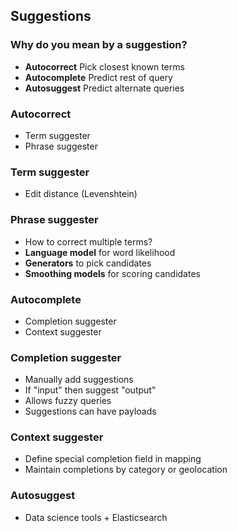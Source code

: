 ## Suggestions


### Why do you mean by a suggestion?

* **Autocorrect** Pick closest known terms
* **Autocomplete** Predict rest of query
* **Autosuggest** Predict alternate queries


### Autocorrect

* Term suggester
* Phrase suggester


### Term suggester

* Edit distance (Levenshtein)


### Phrase suggester

* How to correct multiple terms?
* **Language model** for word likelihood 
* **Generators** to pick candidates
* **Smoothing models** for scoring candidates


### Autocomplete

* Completion suggester
* Context suggester


### Completion suggester

* Manually add suggestions
* If "input" then suggest "output"
* Allows fuzzy queries
* Suggestions can have payloads


### Context suggester

* Define special completion field in mapping
* Maintain completions by category or geolocation


### Autosuggest

* Data science tools + Elasticsearch

